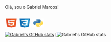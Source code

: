 Olá, sou o Gabriel Marcos!
##

  
  <img align="center" alt="HTML" height="30" width="40" src="https://raw.githubusercontent.com/devicons/devicon/master/icons/html5/html5-original.svg">
  <img align="center" alt="CSS" height="30" width="40" src="https://raw.githubusercontent.com/devicons/devicon/master/icons/css3/css3-original.svg">
  <img align="center" alt="Python" height="30" width="40" src="https://raw.githubusercontent.com/devicons/devicon/master/icons/python/python-original.svg">
    
</div>

[![Gabriel's GitHub stats](https://github-readme-stats.vercel.app/api?username=Gabriell1507)](https://github.com/Gabriell1507/github-readme-stats)
[![Gabriel's GitHub stats](https://github-readme-stats.vercel.app/api?username=Gabriell1507a&show_icons=true&theme=radical)
